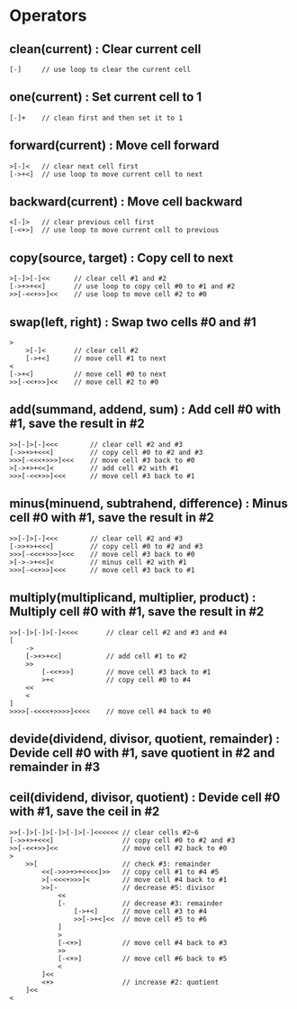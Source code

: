 # Operators

## clean(current) : Clear current cell
    [-]     // use loop to clear the current cell

## one(current) : Set current cell to 1
    [-]+    // clean first and then set it to 1

## forward(current) : Move cell forward
    >[-]<   // clear next cell first
    [->+<]  // use loop to move current cell to next

## backward(current) : Move cell backward
    <[-]>   // clear previous cell first
    [-<+>]  // use loop to move current cell to previous

## copy(source, target) : Copy cell to next
    >[-]>[-]<<      // clear cell #1 and #2
    [->+>+<<]       // use loop to copy cell #0 to #1 and #2
    >>[-<<+>>]<<    // use loop to move cell #2 to #0

## swap(left, right) : Swap two cells #0 and #1
    >
        >[-]<       // clear cell #2
        [->+<]      // move cell #1 to next
    <
    [->+<]          // move cell #0 to next
    >>[-<<+>>]<<    // move cell #2 to #0

## add(summand, addend, sum) : Add cell #0 with #1, save the result in #2
    >>[-]>[-]<<<        // clear cell #2 and #3
    [->>+>+<<<]         // copy cell #0 to #2 and #3
    >>>[-<<<+>>>]<<<    // move cell #3 back to #0
    >[->+>+<<]<         // add cell #2 with #1
    >>>[-<<+>>]<<<      // move cell #3 back to #1

## minus(minuend, subtrahend, difference) : Minus cell #0 with #1, save the result in #2
    >>[-]>[-]<<<        // clear cell #2 and #3
    [->>+>+<<<]         // copy cell #0 to #2 and #3
    >>>[-<<<+>>>]<<<    // move cell #3 back to #0
    >[->->+<<]<         // minus cell #2 with #1
    >>>[-<<+>>]<<<      // move cell #3 back to #1

## multiply(multiplicand, multiplier, product) : Multiply cell #0 with #1, save the result in #2
    >>[-]>[-]>[-]<<<<       // clear cell #2 and #3 and #4
    [
        ->
        [->+>+<<]           // add cell #1 to #2
        >>
            [-<<+>>]        // move cell #3 back to #1
            >+<             // copy cell #0 to #4
        <<
        <
    ]
    >>>>[-<<<<+>>>>]<<<<    // move cell #4 back to #0

## devide(dividend, divisor, quotient, remainder) : Devide cell #0 with #1, save quotient in #2 and remainder in #3


## ceil(dividend, divisor, quotient) : Devide cell #0 with #1, save the ceil in #2
    >>[-]>[-]>[-]>[-]>[-]<<<<<< // clear cells #2~6
    [->>+>+<<<]                 // copy cell #0 to #2 and #3
    >>[-<<+>>]<<                // move cell #2 back to #0
    >
        >>[                     // check #3: remainder
            <<[->>>+>+<<<<]>>   // copy cell #1 to #4 #5
            >[-<<<+>>>]<        // move cell #4 back to #1
            >>[-                // decrease #5: divisor
                <<
                [-              // decrease #3: remainder
                    [->+<]      // move cell #3 to #4
                    >>[->+<]<<  // move cell #5 to #6
                ]
                >
                [-<+>]          // move cell #4 back to #3
                >>
                [-<+>]          // move cell #6 back to #5
                <
            ]<<
            <+>                 // increase #2: quotient
        ]<<
    <


